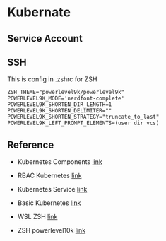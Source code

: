 # Kubernate

## Service Account

## SSH

This is config in .zshrc for ZSH

```
ZSH_THEME="powerlevel9k/powerlevel9k"
POWERLEVEL9K_MODE='nerdfont-complete'
POWERLEVEL9K_SHORTEN_DIR_LENGTH=1
POWERLEVEL9K_SHORTEN_DELIMITER=""
POWERLEVEL9K_SHORTEN_STRATEGY="truncate_to_last"
POWERLEVEL9K_LEFT_PROMPT_ELEMENTS=(user dir vcs)
```

## Reference

- Kubernetes Components [link](https://kubernetes.io/docs/concepts/overview/components/)

- RBAC Kubernetes [link](https://medium.com/@selfieblue/deep-dive-customize-kubernetes-rbac-5cfc6bd628af)

- Kubernetes Service [link](https://medium.com/@thanwa/kubernetes-%E0%B8%A7%E0%B9%88%E0%B8%B2%E0%B8%94%E0%B9%89%E0%B8%A7%E0%B8%A2%E0%B9%80%E0%B8%A3%E0%B8%B7%E0%B9%88%E0%B8%AD%E0%B8%87-services-%E0%B9%81%E0%B8%95%E0%B9%88%E0%B8%A5%E0%B8%B0%E0%B8%9B%E0%B8%A3%E0%B8%B0%E0%B9%80%E0%B8%A0%E0%B8%97-25bade6d4725)

- Basic Kubernetes [link](https://dev.to/peepeepopapapeepeepo/lfs258-1-15-basics-of-kubernetes-2f8g)

- WSL ZSH [link](https://twasa.ml/post/wsl/)

- ZSH powerlevel10k [link](https://awesomeopensource.com/project/romkatv/powerlevel10k)